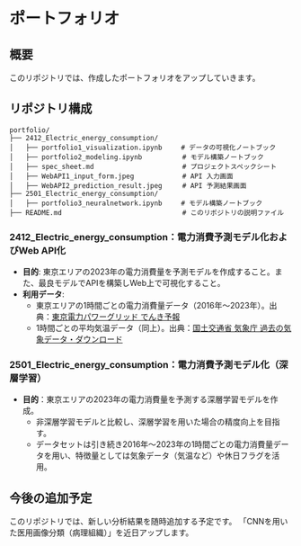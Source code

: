 # ポートフォリオ

## 概要
このリポジトリでは、作成したポートフォリオをアップしていきます。

## リポジトリ構成
```
portfolio/
├── 2412_Electric_energy_consumption/   
│   ├── portfolio1_visualization.ipynb  　 # データの可視化ノートブック
│   ├── portfolio2_modeling.ipynb          # モデル構築ノートブック
│   ├── spec_sheet.md                      # プロジェクトスペックシート
│   ├── WebAPI1_input_form.jpeg            # API 入力画面
│   ├── WebAPI2_prediction_result.jpeg     # API 予測結果画面
├── 2501_Electric_energy_consumption/  
│   ├── portfolio3_neuralnetwork.ipynb  　 # モデル構築ノートブック
├── README.md                              # このリポジトリの説明ファイル
```

### 2412_Electric_energy_consumption：電力消費予測モデル化およびWeb API化
- **目的**: 東京エリアの2023年の電力消費量を予測モデルを作成すること。また、最良モデルでAPIを構築しWeb上で可視化すること。
- **利用データ**:
  - 東京エリアの1時間ごとの電力消費量データ（2016年～2023年）。出典：[東京電力パワーグリッド でんき予報](https://www.tepco.co.jp/forecast/html/download-j.html)
  - 1時間ごとの平均気温データ（同上）。出典：[国土交通省 気象庁 過去の気象データ・ダウンロード](https://www.data.jma.go.jp/risk/obsdl/index.php#)

### 2501_Electric_energy_consumption：電力消費予測モデル化（深層学習）
- **目的**：東京エリアの2023年の電力消費量を予測する深層学習モデルを作成。
  - 非深層学習モデルと比較し、深層学習を用いた場合の精度向上を目指す。
  - データセットは引き続き2016年～2023年の1時間ごとの電力消費量データを用い、特徴量としては気象データ（気温など）や休日フラグを活用。

## 今後の追加予定
このリポジトリでは、新しい分析結果を随時追加する予定です。
「CNNを用いた医用画像分類（病理組織）」を近日アップします。